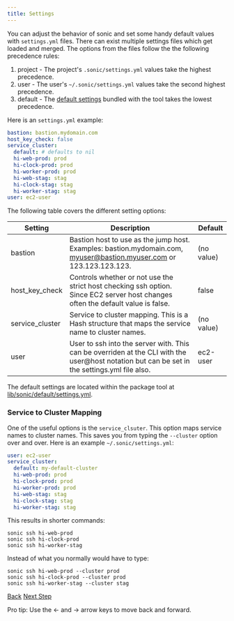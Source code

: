 ```yaml
---
title: Settings
---
```


You can adjust the behavior of sonic and set some handy default values with `settings.yml` files.  There can exist multiple settings files which get loaded and merged. The options from the files follow the the following precedence rules:

1. project - The project's `.sonic/settings.yml` values take the highest precedence.
2. user - The user's `~/.sonic/settings.yml` values take the second highest precedence.
3. default - The [default settings](https://github.com/boltopslabs/sonic/blob/master/lib/sonic/default/settings.yml) bundled with the tool takes the lowest precedence.

Here is an `settings.yml` example:

```yaml
bastion: bastion.mydomain.com
host_key_check: false
service_cluster:
  default: # defaults to nil
  hi-web-prod: prod
  hi-clock-prod: prod
  hi-worker-prod: prod
  hi-web-stag: stag
  hi-clock-stag: stag
  hi-worker-stag: stag
user: ec2-user
```

The following table covers the different setting options:

Setting  | Description | Default
------------- | ------------- | -------------
bastion  | Bastion host to use as the jump host. Examples: bastion.mydomain.com, myuser@bastion.myuser.com or 123.123.123.123. | (no value)
host_key_check  | Controls whether or not use the strict host checking ssh option.  Since EC2 server host changes often the default value is false. | false
service_cluster  | Service to cluster mapping.  This is a Hash structure that maps the service name to cluster names. | (no value)
user  | User to ssh into the server with. This can be overriden at the CLI with the user@host notation but can be set in the settings.yml file also. | ec2-user

The default settings are located within the package tool at [lib/sonic/default/settings.yml](https://github.com/boltopslabs/sonic/blob/master/lib/sonic/default/settings.yml).

### Service to Cluster Mapping

One of the useful options is the `service_clsuter`.  This option maps service names to cluster names.  This saves you from  typing the `--cluster` option over and over.  Here is an example `~/.sonic/settings.yml`:

```yaml
user: ec2-user
service_cluster:
  default: my-default-cluster
  hi-web-prod: prod
  hi-clock-prod: prod
  hi-worker-prod: prod
  hi-web-stag: stag
  hi-clock-stag: stag
  hi-worker-stag: stag
```

This results in shorter commands:

```
sonic ssh hi-web-prod
sonic ssh hi-clock-prod
sonic ssh hi-worker-stag
```

Instead of what you normally would have to type:

```
sonic ssh hi-web-prod --cluster prod
sonic ssh hi-clock-prod --cluster prod
sonic ssh hi-worker-stag --cluster stag
```


<a id="prev" class="btn btn-basic" href="{% link _docs/tutorial-execute.md %}">Back</a>
<a id="next" class="btn btn-primary" href="{% link _docs/help.md %}">Next Step</a>
<p class="keyboard-tip">Pro tip: Use the <- and -> arrow keys to move back and forward.</p>
